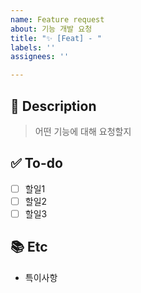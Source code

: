 ```yaml
---
name: Feature request
about: 기능 개발 요청
title: "✨ [Feat] - "
labels: ''
assignees: ''

---
```


## 📝 Description
> 어떤 기능에 대해 요청할지

## ✅ To-do
- [ ] 할일1
- [ ] 할일2
- [ ] 할일3

## 📚 Etc
- 특이사항
